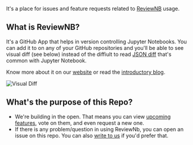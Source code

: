 It's a place for issues and feature requests related to [ReviewNB](https://reviewnb.com) usage.

## What is ReviewNB?
It's a GitHub App that helps in version controlling Jupyter Notebooks. You can add it to on any of your GitHub repositories and you'll be able to see visual diff (see below) instead of the diffiult to read [JSON diff](https://github.com/amit1rrr/PythonDataScienceHandbook/pull/1/files#diff-30a2a6562c626b99b9c69ce3e26ddc03) that's common with Jupyter Notebook.

Know more about it on our [website](https://www.reviewnb.com/) or read the [introductory blog](https://towardsdatascience.com/introducing-reviewnb-visual-diff-for-jupyter-notebooks-6797e6dfa20c).

![Visual Diff](https://uploads-ssl.webflow.com/5ba4ebe021cb91ae35dbf88c/5ba93ded243329a486dab26e_sl-code%2Bimage.png)


## What's the purpose of this Repo?
* We're building in the open. That means you can view [upcoming features](https://github.com/ReviewNB/support/issues?q=is%3Aopen+is%3Aissue+label%3A%22Feature+Request%22+sort%3Acreated-asc), vote on them,  and even request a new one.
* If there is any problem/question in using ReviewNb, you can open an issue on this repo. You can also [write to us](mailto:team@reviewnb.com) if you'd prefer that.
